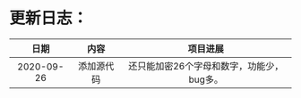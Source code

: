 # 更新日志：
|日期|内容|项目进展|
|:----------:|:-----------------------------:|:---------------------------------:|
|2020-09-26|添加源代码|还只能加密26个字母和数字，功能少，bug多。|
